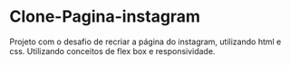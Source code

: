 # Clone-Pagina-instagram
Projeto com o  desafio de recriar a página do instagram, utilizando html e css. Utilizando conceitos de flex box e responsividade.
